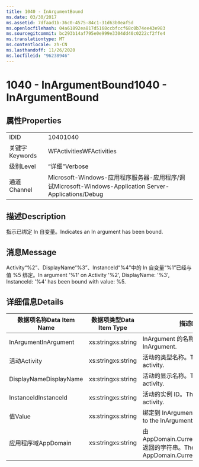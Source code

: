 ```yaml
---
title: 1040 - InArgumentBound
ms.date: 03/30/2017
ms.assetid: 7dfaad1b-36c0-4575-84c1-31d63b0eaf5d
ms.openlocfilehash: 04a61892ea817d5168ccbfccf68c0b74ee43e983
ms.sourcegitcommit: bc293b14af795e0e999e3304dd40c0222cf2ffe4
ms.translationtype: MT
ms.contentlocale: zh-CN
ms.lasthandoff: 11/26/2020
ms.locfileid: "96238946"
---
```

# <a name="1040---inargumentbound"></a><span data-ttu-id="833ce-102">1040 - InArgumentBound</span><span class="sxs-lookup"><span data-stu-id="833ce-102">1040 - InArgumentBound</span></span>

## <a name="properties"></a><span data-ttu-id="833ce-103">属性</span><span class="sxs-lookup"><span data-stu-id="833ce-103">Properties</span></span>  
  
|||  
|-|-|  
|<span data-ttu-id="833ce-104">ID</span><span class="sxs-lookup"><span data-stu-id="833ce-104">ID</span></span>|<span data-ttu-id="833ce-105">1040</span><span class="sxs-lookup"><span data-stu-id="833ce-105">1040</span></span>|  
|<span data-ttu-id="833ce-106">关键字</span><span class="sxs-lookup"><span data-stu-id="833ce-106">Keywords</span></span>|<span data-ttu-id="833ce-107">WFActivities</span><span class="sxs-lookup"><span data-stu-id="833ce-107">WFActivities</span></span>|  
|<span data-ttu-id="833ce-108">级别</span><span class="sxs-lookup"><span data-stu-id="833ce-108">Level</span></span>|<span data-ttu-id="833ce-109">“详细”</span><span class="sxs-lookup"><span data-stu-id="833ce-109">Verbose</span></span>|  
|<span data-ttu-id="833ce-110">通道</span><span class="sxs-lookup"><span data-stu-id="833ce-110">Channel</span></span>|<span data-ttu-id="833ce-111">Microsoft-Windows-应用程序服务器-应用程序/调试</span><span class="sxs-lookup"><span data-stu-id="833ce-111">Microsoft-Windows-Application Server-Applications/Debug</span></span>|  
  
## <a name="description"></a><span data-ttu-id="833ce-112">描述</span><span class="sxs-lookup"><span data-stu-id="833ce-112">Description</span></span>  

 <span data-ttu-id="833ce-113">指示已绑定 In 自变量。</span><span class="sxs-lookup"><span data-stu-id="833ce-113">Indicates an In argument has been bound.</span></span>  
  
## <a name="message"></a><span data-ttu-id="833ce-114">消息</span><span class="sxs-lookup"><span data-stu-id="833ce-114">Message</span></span>  

 <span data-ttu-id="833ce-115">Activity“%2”、DisplayName“%3”、InstanceId“%4”中的 In 自变量“%1”已经与值 %5 绑定。</span><span class="sxs-lookup"><span data-stu-id="833ce-115">In argument '%1' on Activity '%2', DisplayName: '%3', InstanceId: '%4' has been bound with value: %5.</span></span>  
  
## <a name="details"></a><span data-ttu-id="833ce-116">详细信息</span><span class="sxs-lookup"><span data-stu-id="833ce-116">Details</span></span>  
  
|<span data-ttu-id="833ce-117">数据项名称</span><span class="sxs-lookup"><span data-stu-id="833ce-117">Data Item Name</span></span>|<span data-ttu-id="833ce-118">数据项类型</span><span class="sxs-lookup"><span data-stu-id="833ce-118">Data Item Type</span></span>|<span data-ttu-id="833ce-119">描述</span><span class="sxs-lookup"><span data-stu-id="833ce-119">Description</span></span>|  
|--------------------|--------------------|-----------------|  
|<span data-ttu-id="833ce-120">InArgument</span><span class="sxs-lookup"><span data-stu-id="833ce-120">InArgument</span></span>|<span data-ttu-id="833ce-121">xs:string</span><span class="sxs-lookup"><span data-stu-id="833ce-121">xs:string</span></span>|<span data-ttu-id="833ce-122">InArgument 的名称。</span><span class="sxs-lookup"><span data-stu-id="833ce-122">The name of the InArgument.</span></span>|  
|<span data-ttu-id="833ce-123">活动</span><span class="sxs-lookup"><span data-stu-id="833ce-123">Activity</span></span>|<span data-ttu-id="833ce-124">xs:string</span><span class="sxs-lookup"><span data-stu-id="833ce-124">xs:string</span></span>|<span data-ttu-id="833ce-125">活动的类型名称。</span><span class="sxs-lookup"><span data-stu-id="833ce-125">The type name of the activity.</span></span>|  
|<span data-ttu-id="833ce-126">DisplayName</span><span class="sxs-lookup"><span data-stu-id="833ce-126">DisplayName</span></span>|<span data-ttu-id="833ce-127">xs:string</span><span class="sxs-lookup"><span data-stu-id="833ce-127">xs:string</span></span>|<span data-ttu-id="833ce-128">活动的显示名称。</span><span class="sxs-lookup"><span data-stu-id="833ce-128">The display name of the activity.</span></span>|  
|<span data-ttu-id="833ce-129">InstanceId</span><span class="sxs-lookup"><span data-stu-id="833ce-129">InstanceId</span></span>|<span data-ttu-id="833ce-130">xs:string</span><span class="sxs-lookup"><span data-stu-id="833ce-130">xs:string</span></span>|<span data-ttu-id="833ce-131">活动的实例 ID。</span><span class="sxs-lookup"><span data-stu-id="833ce-131">The instance id of the activity.</span></span>|  
|<span data-ttu-id="833ce-132">值</span><span class="sxs-lookup"><span data-stu-id="833ce-132">Value</span></span>|<span data-ttu-id="833ce-133">xs:string</span><span class="sxs-lookup"><span data-stu-id="833ce-133">xs:string</span></span>|<span data-ttu-id="833ce-134">绑定到 InArgument 的值。</span><span class="sxs-lookup"><span data-stu-id="833ce-134">The value bound to the InArgument.</span></span>|  
|<span data-ttu-id="833ce-135">应用程序域</span><span class="sxs-lookup"><span data-stu-id="833ce-135">AppDomain</span></span>|<span data-ttu-id="833ce-136">xs:string</span><span class="sxs-lookup"><span data-stu-id="833ce-136">xs:string</span></span>|<span data-ttu-id="833ce-137">由 AppDomain.CurrentDomain.FriendlyName 返回的字符串。</span><span class="sxs-lookup"><span data-stu-id="833ce-137">The string returned by AppDomain.CurrentDomain.FriendlyName.</span></span>|

